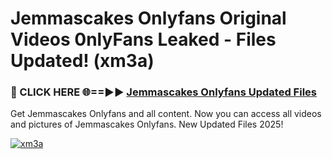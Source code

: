 # Jemmascakes Onlyfans Original Videos 0nlyFans Leaked - Files Updated! (xm3a)

<h3>🔴 CLICK HERE 🌐==►► <a href="https://tinyurl.com/2m67pmp6" rel="nofollow">Jemmascakes Onlyfans Updated Files</a></h3>

Get Jemmascakes Onlyfans and all content. Now you can access all videos and pictures of Jemmascakes Onlyfans. New Updated Files 2025!

[![xm3a](https://i.imgur.com/H4QAA4z.gif)](https://tinyurl.com/2m67pmp6)